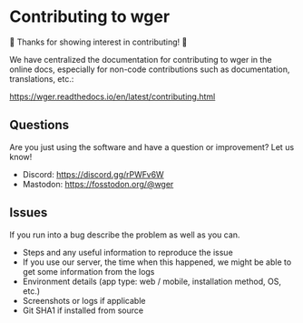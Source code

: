 # Contributing to wger

🎉 Thanks for showing interest in contributing! 🎉

We have centralized the documentation for contributing to wger in the online
docs, especially for non-code contributions such as documentation, translations,
etc.:

<https://wger.readthedocs.io/en/latest/contributing.html>

## Questions

Are you just using the software and have a question or improvement? Let us know!

* Discord: <https://discord.gg/rPWFv6W>
* Mastodon: <https://fosstodon.org/@wger>

## Issues

If you run into a bug describe the problem as well as you can.

- Steps and any useful information to reproduce the issue
- If you use our server, the time when this happened, we might be able to get some
  information from the logs
- Environment details (app type: web / mobile, installation method, OS, etc.)
- Screenshots or logs if applicable
- Git SHA1 if installed from source  
